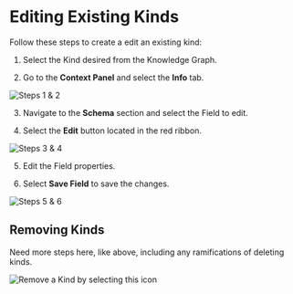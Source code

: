# Editing Existing Kinds

Follow these steps to create a edit an existing kind: 

1. Select the Kind desired from the Knowledge Graph.

2. Go to the **Context Panel** and select the **Info** tab.

![Steps 1 &amp; 2](https://gitbooktrainingmaterials.blob.core.windows.net/images/EDITING%20KINDS%201.png)

3. Navigate to the **Schema** section and select the Field to edit.

4. Select the **Edit** button located in the red ribbon.

![Steps 3 &amp; 4](https://blobscdn.gitbook.com/v0/b/gitbook-28427.appspot.com/o/assets%2F-LWSKjuJIsK0lFXCaEtL%2F-LWwX132q9VCjYshU8IY%2F-LWwZ66UzGaO8fCPIGu9%2Fimage.png?alt=media&token=bb2c9292-35bb-4f42-8554-14f4862487e5)

5. Edit the Field properties.

6. Select **Save Field** to save the changes.

![Steps 5 &amp; 6](https://blobscdn.gitbook.com/v0/b/gitbook-28427.appspot.com/o/assets%2F-LWSKjuJIsK0lFXCaEtL%2F-LWwX132q9VCjYshU8IY%2F-LWwZ89eI0z7RSl4GxPG%2Fimage.png?alt=media&token=c61b6d48-84b5-4bab-a5dc-e7f1193b422b)

## Removing Kinds <a id="removing-kinds"></a>

Need more steps here, like above, including any ramifications of deleting kinds.

![Remove a Kind by selecting this icon](https://blobscdn.gitbook.com/v0/b/gitbook-28427.appspot.com/o/assets%2F-LVdnxVOMd0zDJQAgSCd%2F-LWIt7lmJZgJ6ohJoHFj%2F-LWIwpZG3ev0PluuJ5u9%2Fimage.png?alt=media&token=5eb0b95e-0686-41ae-8e89-78e5f08fac8e)

